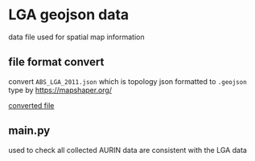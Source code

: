 # LGA geojson data
data file used for spatial map information

## file format convert
convert ```ABS_LGA_2011.json``` which is topology json formatted to ```.geojson``` type by https://mapshaper.org/

[converted file](https://unimelbcloud-my.sharepoint.com/personal/xuliny_student_unimelb_edu_au/_layouts/15/download.aspx?UniqueId=9ebcda5593f14bd2b667884def0c7920&e=hq4wft)

## main.py
used to check all collected AURIN data are consistent with the LGA data

